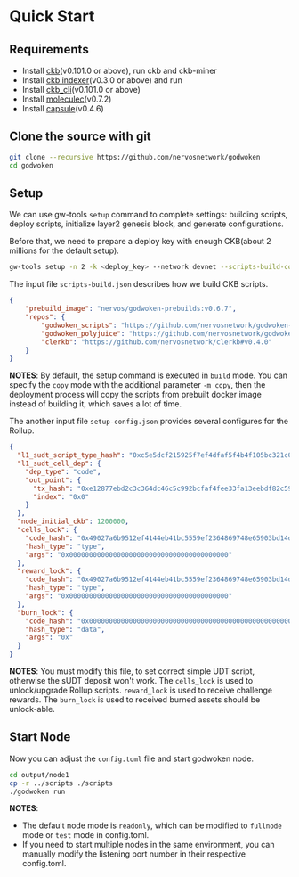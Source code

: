 # Quick Start

## Requirements

- Install [ckb](https://github.com/nervosnetwork/ckb)(v0.101.0 or above), run ckb and ckb-miner
- Install [ckb indexer](https://github.com/nervosnetwork/ckb-indexer)(v0.3.0 or above) and run
- Install [ckb_cli](https://github.com/nervosnetwork/ckb-cli)(v0.101.0 or above)
- Install [moleculec](https://github.com/nervosnetwork/molecule)(v0.7.2)
- Install [capsule](https://github.com/nervosnetwork/capsule)(v0.4.6)

## Clone the source with git

```bash
git clone --recursive https://github.com/nervosnetwork/godwoken
cd godwoken
```

## Setup

We can use gw-tools `setup` command to complete settings: building scripts, deploy scripts, initialize layer2 genesis block, and generate configurations.

Before that, we need to prepare a deploy key with enough CKB(about 2 millions for the default setup).

```bash
gw-tools setup -n 2 -k <deploy_key> --network devnet --scripts-build-config build-scripts.json -c setup-config.json
```

The input file `scripts-build.json` describes how we build CKB scripts.

```json
{
    "prebuild_image": "nervos/godwoken-prebuilds:v0.6.7",
    "repos": {
        "godwoken_scripts": "https://github.com/nervosnetwork/godwoken-scripts#master",
        "godwoken_polyjuice": "https://github.com/nervosnetwork/godwoken-polyjuice#main",
        "clerkb": "https://github.com/nervosnetwork/clerkb#v0.4.0"
    }
}
```

**NOTES**: By default, the setup command is executed in `build` mode. You can specify the `copy` mode with the additional parameter `-m copy`, then the deployment process will copy the scripts from prebuilt docker image instead of building it, which saves a lot of time.

The another input file `setup-config.json` provides several configures for the Rollup.

``` json
{
  "l1_sudt_script_type_hash": "0xc5e5dcf215925f7ef4dfaf5f4b4f105bc321c02776d6e7d52a1db3fcd9d011a4",
  "l1_sudt_cell_dep": {
    "dep_type": "code",
    "out_point": {
      "tx_hash": "0xe12877ebd2c3c364dc46c5c992bcfaf4fee33fa13eebdf82c591fc9825aab769",
      "index": "0x0"
    }
  },
  "node_initial_ckb": 1200000,
  "cells_lock": {
    "code_hash": "0x49027a6b9512ef4144eb41bc5559ef2364869748e65903bd14da08c3425c0503",
    "hash_type": "type",
    "args": "0x0000000000000000000000000000000000000000"
  },
  "reward_lock": {
    "code_hash": "0x49027a6b9512ef4144eb41bc5559ef2364869748e65903bd14da08c3425c0503",
    "hash_type": "type",
    "args": "0x0000000000000000000000000000000000000000"
  },
  "burn_lock": {
    "code_hash": "0x0000000000000000000000000000000000000000000000000000000000000000",
    "hash_type": "data",
    "args": "0x"
  }
}
```

**NOTES**: You must modify this file, to set correct simple UDT script, otherwise the sUDT deposit won't work. The `cells_lock` is used to unlock/upgrade Rollup scripts. `reward_lock` is used to receive challenge rewards. The `burn_lock` is used to received burned assets should be unlock-able.

## Start Node

Now you can adjust the `config.toml` file and start godwoken node.

```bash
cd output/node1
cp -r ../scripts ./scripts
./godwoken run
```

**NOTES**: 

- The default node mode is `readonly`, which can be modified to `fullnode` mode or `test` mode in config.toml.
- If you need to start multiple nodes in the same environment, you can manually modify the listening port number in their respective config.toml.
